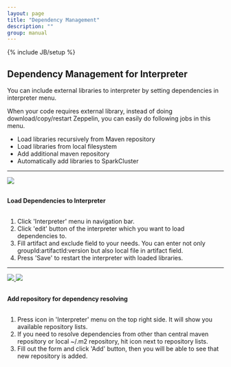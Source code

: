```yaml
---
layout: page
title: "Dependency Management"
description: ""
group: manual
---
```

<!--
Licensed under the Apache License, Version 2.0 (the "License");
you may not use this file except in compliance with the License.
You may obtain a copy of the License at

http://www.apache.org/licenses/LICENSE-2.0

Unless required by applicable law or agreed to in writing, software
distributed under the License is distributed on an "AS IS" BASIS,
WITHOUT WARRANTIES OR CONDITIONS OF ANY KIND, either express or implied.
See the License for the specific language governing permissions and
limitations under the License.
-->
{% include JB/setup %}

## Dependency Management for Interpreter

You can include external libraries to interpreter by setting dependencies in interpreter menu.

When your code requires external library, instead of doing download/copy/restart Zeppelin, you can easily do following jobs in this menu.

 * Load libraries recursively from Maven repository
 * Load libraries from local filesystem
 * Add additional maven repository
 * Automatically add libraries to SparkCluster

<hr>
<div class="row">
  <div class="col-md-6">
    <a data-lightbox="compiler" href="{{BASE_PATH}}/assets/themes/zeppelin/img/docs-img/interpreter-dependency-loading.png">
      <img class="img-responsive" src="{{BASE_PATH}}/assets/themes/zeppelin/img/docs-img/interpreter-dependency-loading.png" />
    </a>
  </div>
  <div class="col-md-6" style="padding-top:30px">
    <b> Load Dependencies to Interpreter </b>
    <br /><br />
    <ol>
      <li> Click 'Interpreter' menu in navigation bar. </li>
      <li> Click 'edit' button of the interpreter which you want to load dependencies to. </li>
      <li> Fill artifact and exclude field to your needs.
           You can enter not only groupId:artifactId:version but also local file in artifact field. </li>
      <li> Press 'Save' to restart the interpreter with loaded libraries. </li>
    </ol>
  </div>
</div>
<hr>
<div class="row">
  <div class="col-md-6">
    <a data-lightbox="compiler" href="{{BASE_PATH}}/assets/themes/zeppelin/img/docs-img/interpreter-add-repo1.png">
      <img class="img-responsive" src="{{BASE_PATH}}/assets/themes/zeppelin/img/docs-img/interpreter-add-repo1.png" />
    </a>
    <a data-lightbox="compiler" href="{{BASE_PATH}}/assets/themes/zeppelin/img/docs-img/interpreter-add-repo2.png">
      <img class="img-responsive" src="{{BASE_PATH}}/assets/themes/zeppelin/img/docs-img/interpreter-add-repo2.png" />
    </a>
  </div>
  <div class="col-md-6" style="padding-top:30px">
    <b> Add repository for dependency resolving </b>
    <br /><br />
    <ol>
      <li> Press <i class="fa fa-cog"></i> icon in 'Interpreter' menu on the top right side.
           It will show you available repository lists.</li>
      <li> If you need to resolve dependencies from other than central maven repository or
  	   local ~/.m2 repository, hit <i class="fa fa-plus"></i> icon next to repository lists. </li>
      <li> Fill out the form and click 'Add' button, then you will be able to see that new repository is added. </li>
    </ol>
  </div>
</div>
